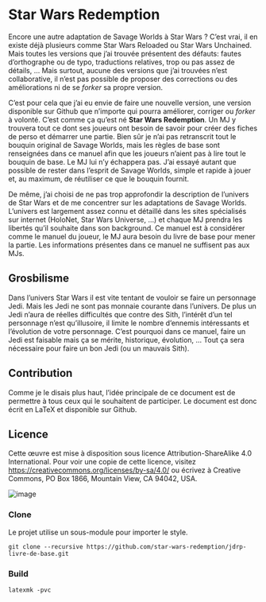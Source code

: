 # Star Wars Redemption

Encore une autre adaptation de Savage Worlds à <span>Star Wars</span> ? C’est vrai, il en existe déjà plusieurs comme Star Wars Reloaded ou Star Wars Unchained. Mais toutes les versions que j’ai trouvée présentent des défauts: fautes d’orthographe ou de typo, traductions relatives, trop ou pas assez de détails, … Mais surtout, aucune des versions que j’ai trouvées n’est collaborative, il n’est pas possible de proposer des corrections ou des améliorations ni de se *forker* sa propre version.

C’est pour cela que j’ai eu envie de faire une nouvelle version, une version disponible sur Github que n’importe qui pourra améliorer, corriger ou *forker* à volonté. C’est comme ça qu’est né **Star Wars Redemption**. Un MJ y trouvera tout ce dont ses joueurs ont besoin de savoir pour créer des fiches de perso et démarrer une partie. Bien sûr je n’ai pas retranscrit tout le bouquin original de Savage Worlds, mais les règles de base sont renseignées dans ce manuel afin que les joueurs n’aient pas à lire tout le bouquin de base. Le MJ lui n’y échappera pas. J’ai essayé autant que possible de rester dans l’esprit de Savage Worlds, simple et rapide à jouer et, au maximum, de réutiliser ce que le bouquin fournit.

De même, j’ai choisi de ne pas trop approfondir la description de l’univers de Star Wars et de me concentrer sur les adaptations de Savage Worlds. L’univers est largement assez connu et détaillé dans les sites spécialisés sur internet (HoloNet, Star Wars Universe, …) et chaque MJ prendra les libertés qu’il souhaite dans son background. Ce manuel est à considérer comme le manuel du joueur, le MJ aura besoin du livre de base pour mener la partie. Les informations présentes dans ce manuel ne suffisent pas aux MJs.

## Grosbilisme

Dans l’univers Star Wars il est vite tentant de vouloir se faire un personnage Jedi. Mais les Jedi ne sont pas monnaie courante dans l’univers. De plus un Jedi n’aura de réelles difficultés que contre des Sith, l’intérêt d’un tel personnage n’est qu’illusoire, il limite le nombre d’ennemis intéressants et l’évolution de votre personnage. C’est pourquoi dans ce manuel, faire un Jedi est faisable mais ça se mérite, historique, évolution, … Tout ça sera nécessaire pour faire un bon Jedi (ou un mauvais Sith).

## Contribution

Comme je le disais plus haut, l’idée principale de ce document est de permettre à tous ceux qui le souhaitent de participer. Le document est donc écrit en LaTeX et disponible sur Github.

## Licence

Cette œuvre est mise à disposition sous licence Attribution-ShareAlike 4.0 International. Pour voir une copie de cette licence, visitez <https://creativecommons.org/licenses/by-sa/4.0/> ou écrivez à Creative Commons, PO Box 1866, Mountain View, CA 94042, USA.

![image](img/cc-by-sa.png)

### Clone
Le projet utilise un sous-module pour importer le style.

```
git clone --recursive https://github.com/star-wars-redemption/jdrp-livre-de-base.git
```

### Build

```
latexmk -pvc
```
